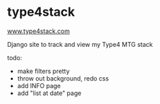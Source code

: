 type4stack
==========

www.type4stack.com

Django site to track and view my Type4 MTG stack

todo: 
- make filters pretty
- throw out background, redo css
- add INFO page
- add "list at date" page

